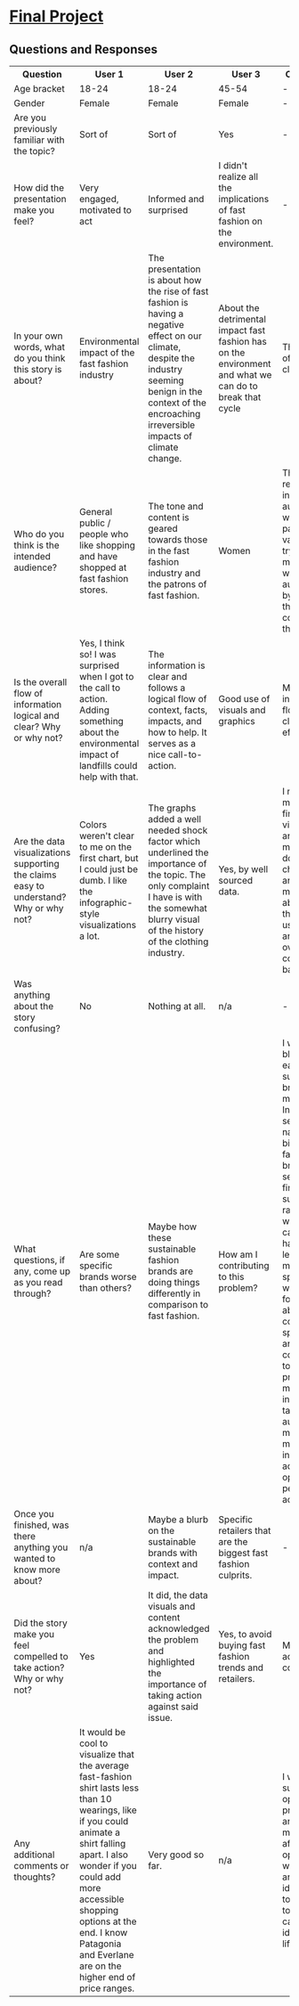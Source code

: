 # [Final Project](https://anagm17.github.io/ana-garcia-portfolio/final_project_AnaGarcia.html) 
## Questions and Responses 

<table>
  <tr>
    <th>Question</th>
    <th>User 1</th>
    <th>User 2</th>
    <th>User 3</th>
    <th>Conclusions</th>
  </tr>
  <tr> 
    <td>Age bracket</td>
    <td>18-24</td>
    <td>18-24</td>
    <td>45-54</td>
    <td>-</td>
  </tr>
  <tr>   
    <td>Gender</td>
    <td>Female</td>
    <td>Female</td>
    <td>Female</td>
    <td>-</td>
  </tr>
  <tr>   
    <td>Are you previously familiar with the topic?</td>
    <td>Sort of</td>
    <td>Sort of</td>
    <td>Yes</td>
    <td>-</td>
  </tr>
  <tr>  
    <td>How did the presentation make you feel?</td>
    <td>Very engaged, motivated to act</td>
    <td>Informed and surprised</td>
    <td>I didn't realize all the implications of fast fashion on the environment.</td>
    <td>-</td>
  </tr>
  <tr>        
    <td>In your own words, what do you think this story is about?</td>
    <td>Environmental impact of the fast fashion industry</td>
    <td>The presentation is about how the rise of fast fashion is having a negative effect on our climate, despite the industry seeming benign in the context of the encroaching irreversible impacts of climate change.</td>
    <td>About the detrimental impact fast fashion has on the environment and what we can do to break that cycle</td>
    <td>The purpose of the story is clear.</td>
  </tr>
  <tr>     
    <td>Who do you think is the intended audience?</td>
    <td>General public / people who like shopping and have shopped at fast fashion stores.</td>
    <td>The tone and content is geared towards those in the fast fashion industry and the patrons of fast fashion.</td>
    <td>Women</td>
    <td>The responses for intended audience were particularly varied. I will try to make it more clear who the audience is by addressing those consumers at the beginning.</td>
  </tr>
   <tr>           
    <td>Is the overall flow of information logical and clear? Why or why not?</td>
    <td>Yes, I think so! I was surprised when I got to the call to action. Adding something about the environmental impact of landfills could help with that.</td>
    <td>The information is clear and follows a logical flow of context, facts, impacts, and how to help. It serves as a nice call-to-action.</td>
    <td>Good use of visuals and graphics</td>
    <td>My information flow was clear and effective.</td>
  </tr>
   <tr>              
    <td>Are the data visualizations supporting the claims easy to understand? Why or why not?</td>
    <td>Colors weren't clear to me on the first chart, but I could just be dumb. I like the infographic-style visualizations a lot.</td>
    <td>The graphs added a well needed shock factor which underlined the importance of the topic. The only complaint I have is with the somewhat blurry visual of the history of the clothing industry.</td>
    <td>Yes, by well sourced data.</td>
    <td>I need to make sure the final data visualizations are high res. I may also re-do the first chart in another medium to be able to add the key (I used Flourish and had to override the color of every bar).</td>
  </tr>
   <tr>   
    <td>Was anything about the story confusing?</td>
    <td>No</td>
    <td>Nothing at all.</td>
    <td>n/a</td>
    <td>-</td>
  </tr>
   <tr>         
    <td>What questions, if any, come up as you read through?</td>
    <td>Are some specific brands worse than others?</td>
    <td>Maybe how these sustainable fashion brands are doing things differently in comparison to fast fashion.</td>
    <td>How am I contributing to this problem?</td>
    <td>I will include a blurb about each sustainable brand with more details. In the conflict section, I will name-call the big-name fast fashion brands and see if I can find data to support a ranking of which ones cause more harm, or at least some more specifics. I will also look for more data about how consumers specifically are contributing to the problem. This may also help in making the target audience more clear. I may also include more advocacy/free options for people to take action as well.</td>
  </tr>
   <tr>        
    <td>Once you finished, was there anything you wanted to know more about?</td>
    <td>n/a</td>
    <td>Maybe a blurb on the sustainable brands with context and impact.</td>
    <td>Specific retailers that are the biggest fast fashion culprits.</td>
     <td>-</td>
  </tr>
   <tr>   
    <td>Did the story make you feel compelled to take action? Why or why not?</td>
    <td>Yes</td>
    <td>It did, the data visuals and content acknowledged the problem and highlighted the importance of taking action against said issue.</td>
    <td>Yes, to avoid buying fast fashion trends and retailers.</td>
    <td>My call to action was compelling.</td>
  </tr>
   <tr>     
    <td>Any additional comments or thoughts?</td>
    <td>It would be cool to visualize that the average fast-fashion shirt lasts less than 10 wearings, like if you could animate a shirt falling apart. I also wonder if you could add more accessible shopping options at the end. I know Patagonia and Everlane are on the higher end of price ranges.</td>
    <td>Very good so far.</td>
    <td>n/a</td>
    <td>I will order the sustainable options by price range and try to find more affordable options as well. The animation idea was cool too, I will have to see how I can make that idea come to life.</td>
 </tr>
  
  
